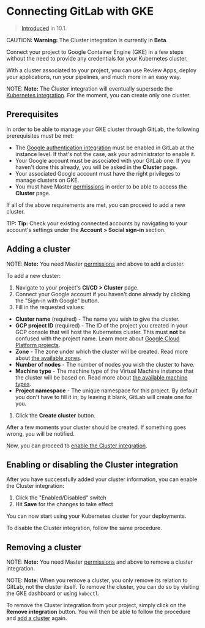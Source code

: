 # Connecting GitLab with GKE

> [Introduced](https://gitlab.com/gitlab-org/gitlab-ce/issues/35954) in 10.1.

CAUTION: **Warning:**
The Cluster integration is currently in **Beta**.

Connect your project to Google Container Engine (GKE) in a few steps
without the need to provide any credentials for your Kubernetes cluster.

With a cluster associated to your project, you can use Review Apps, deploy your
applications, run your pipelines, and much more in an easy way.

NOTE: **Note:**
The Cluster integration will eventually supersede the
[Kubernetes integration](../integrations/kubernetes.md). For the moment,
you can create only one cluster.

## Prerequisites

In order to be able to manage your GKE cluster through GitLab, the following
prerequisites must be met:

- The [Google authentication integration](../../../integration/google.md) must
  be enabled in GitLab at the instance level. If that's not the case, ask your
  administrator to enable it.
- Your Google account must be associated with your GitLab one. If you haven't
  done this already, you will be asked in the **Cluster** page.
- Your associated Google account must have the right privileges to manage
  clusters on GKE.
- You must have Master [permissions] in order to be able to access the **Cluster**
  page.

If all of the above requirements are met, you can proceed to add a new cluster.

TIP: **Tip:**
Check your existing connected accounts by navigating to your account's settings
under the **Account > Social sign-in** section.

## Adding a cluster

NOTE: **Note:**
You need Master [permissions] and above to add a cluster.

To add a new cluster:

1. Navigate to your project's **CI/CD > Cluster** page.
1. Connect your Google account if you haven't done already by clicking the
   "Sign-in with Google" button.
1. Fill in the requested values:
  - **Cluster name** (required) - The name you wish to give the cluster.
  - **GCP project ID** (required) - The ID of the project you created in your GCP
    console that will host the Kubernetes cluster. This must **not** be confused
    with the project name. Learn more about [Google Cloud Platform projects](https://cloud.google.com/resource-manager/docs/creating-managing-projects).
  - **Zone** - The zone under which the cluster will be created. Read more about
    [the available zones](https://cloud.google.com/compute/docs/regions-zones/).
  - **Number of nodes** - The number of nodes you wish the cluster to have.
  - **Machine type** - The machine type of the Virtual Machine instance that
    the cluster will be based on. Read more about [the available machine types](https://cloud.google.com/compute/docs/machine-types).
  - **Project namespace** - The unique namespace for this project. By default you
    don't have to fill it in; by leaving it blank, GitLab will create one for you.
1. Click the **Create cluster** button.

After a few moments your cluster should be created. If something goes wrong,
you will be notified.

Now, you can proceed to [enable the Cluster integration](#enabling-or-disabling-the-cluster-integration).

## Enabling or disabling the Cluster integration

After you have successfully added your cluster information, you can enable the
Cluster integration:

1. Click the "Enabled/Disabled" switch
1. Hit **Save** for the changes to take effect

You can now start using your Kubernetes cluster for your deployments.

To disable the Cluster integration, follow the same procedure.

## Removing a cluster

NOTE: **Note:**
You need Master [permissions] and above to remove a cluster integration.

NOTE: **Note:**
When you remove a cluster, you only remove its relation to GitLab, not the
cluster itself. To remove the cluster, you can do so by visiting the GKE
dashboard or using `kubectl`.

To remove the Cluster integration from your project, simply click on the
**Remove integration** button. You will then be able to follow the procedure
and [add a cluster](#adding-a-cluster) again.

[permissions]: ../../permissions.md
